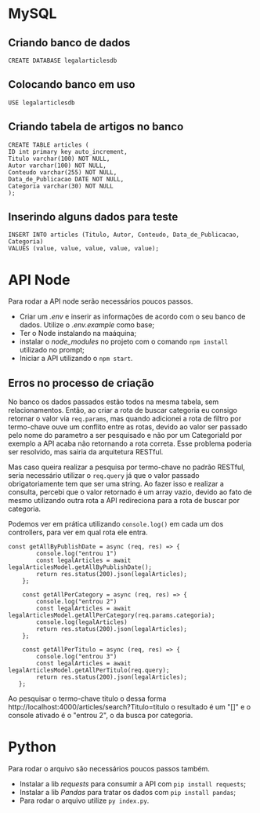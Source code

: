 # MySQL 

## Criando banco de dados

`CREATE DATABASE legalarticlesdb`

## Colocando banco em uso 

`USE legalarticlesdb`

## Criando tabela de artigos no banco

```
CREATE TABLE articles (
ID int primary key auto_increment,
Titulo varchar(100) NOT NULL,
Autor varchar(100) NOT NULL,
Conteudo varchar(255) NOT NULL,
Data_de_Publicacao DATE NOT NULL,
Categoria varchar(30) NOT NULL
);
```

## Inserindo alguns dados para teste

```
INSERT INTO articles (Titulo, Autor, Conteudo, Data_de_Publicacao, Categoria)
VALUES (value, value, value, value, value);
```

# API Node

Para rodar a API node serão necessários poucos passos. 

* Criar um *.env* e inserir as informações de acordo com o seu banco de dados. Utilize o *.env.example* como base;
* Ter o Node instalando na maáquina;
* instalar o *node_modules* no projeto com o comando `npm install` utilizado no prompt;
* Iniciar a API utilizando o `npm start`.

## Erros no processo de criação

No banco os dados passados estão todos na mesma tabela, sem relacionamentos. Então, ao criar a rota de buscar categoria eu consigo retornar o valor via `req.params`, mas quando adicionei a rota de filtro por termo-chave ouve um conflito entre as rotas, devido ao valor ser passado pelo nome do parametro a ser pesquisado e não por um CategoriaId por exemplo a API acaba não retornando a rota correta. Esse problema poderia ser resolvido, mas sairia da arquitetura RESTful.

Mas caso queira realizar a pesquisa por termo-chave no padrão RESTful, seria necessário utilizar o `req.query` já que o valor passado obrigatoriamente tem que ser uma string. Ao fazer isso e realizar a consulta, percebi que o valor retornado é um array vazio, devido ao fato de mesmo utilizando outra rota a API redireciona para a rota de buscar por categoria.

Podemos ver em prática utilizando `console.log()` em cada um dos controllers, para ver em qual rota ele entra.


```
const getAllByPublishDate = async (req, res) => {
        console.log("entrou 1")
        const legalArticles = await legalArticlesModel.getAllByPublishDate();
        return res.status(200).json(legalArticles);
    };
    
    const getAllPerCategory = async (req, res) => {
        console.log("entrou 2")
        const legalArticles = await legalArticlesModel.getAllPerCategory(req.params.categoria);
        console.log(legalArticles)
        return res.status(200).json(legalArticles);
    };
    
    const getAllPerTitulo = async (req, res) => {
        console.log("entrou 3")
        const legalArticles = await legalArticlesModel.getAllPerTitulo(req.query);
        return res.status(200).json(legalArticles);
   };
```
Ao pesquisar o termo-chave titulo o dessa forma http://localhost:4000/articles/search?Titulo=titulo o resultado é um "[]" e o console ativado é o "entrou 2", o da busca por categoria.

# Python

Para rodar o arquivo são necessários poucos passos também.

* Instalar a lib *requests* para consumir a API com `pip install requests`;
* Instalar a lib *Pandas* para tratar os dados com `pip install pandas`;
* Para rodar o arquivo utilize `py index.py`.
